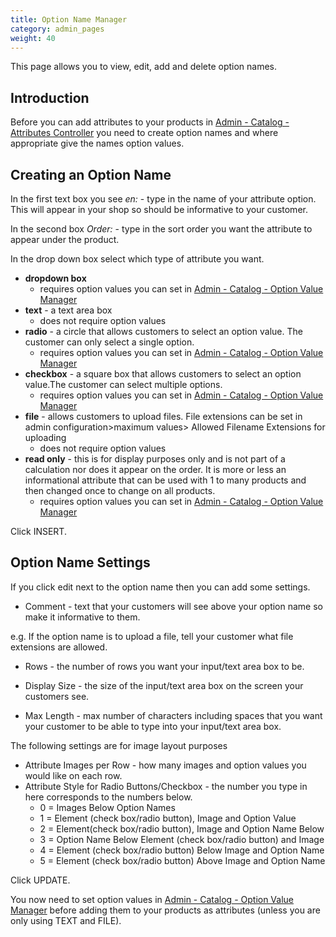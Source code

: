 ```yaml
---
title: Option Name Manager
category: admin_pages
weight: 40
---
```



This page allows you to view, edit, add and delete option names.

## <span class="mw-headline" id="Introduction">Introduction</span>


Before you can add attributes to your products in 
[Admin - Catalog - Attributes Controller](/user/admin_pages/catalog/attributes_controller/) you need to create option names and where appropriate give the names option values.


## <span class="mw-headline" id="Creating_an_Option_Name">Creating an Option Name</span>

In the first text box you see _en:_ - type in the name of your attribute option. This will appear in your shop so should be informative to your customer.

In the second box _Order:_ - type in the sort order you want the attribute to appear under the product.

In the drop down box select which type of attribute you want.

*   **dropdown box**
    *   requires option values you can set in [Admin - Catalog - Option Value Manager](/user/admin_pages/catalog/option_value_manager/)
*   **text** - a text area box
    *   does not require option values
*   **radio** - a circle that allows customers to select an option value. The customer can only select a single option.
    *   requires option values you can set in [Admin - Catalog - Option Value Manager](/user/admin_pages/catalog/option_value_manager/)
*   **checkbox** - a square box that allows customers to select an option value.The customer can select multiple options.
    *   requires option values you can set in [Admin - Catalog - Option Value Manager](/user/admin_pages/catalog/option_value_manager/)
*   **file** - allows customers to upload files. File extensions can be set in admin configuration>maximum values> Allowed Filename Extensions for uploading
    *   does not require option values
*   **read only** - this is for display purposes only and is not part of a calculation nor does it appear on the order. It is more or less an informational attribute that can be used with 1 to many products and then changed once to change on all products.
    *   requires option values you can set in [Admin - Catalog - Option Value Manager](/user/admin_pages/catalog/option_value_manager/)

Click INSERT.

## <span class="mw-headline" id="Option_Name_Settings">Option Name Settings</span>

If you click edit next to the option name then you can add some settings.

*   Comment - text that your customers will see above your option name so make it informative to them.

e.g. If the option name is to upload a file, tell your customer what file extensions are allowed.

*   Rows - the number of rows you want your input/text area box to be.

*   Display Size - the size of the input/text area box on the screen your customers see.

*   Max Length - max number of characters including spaces that you want your customer to be able to type into your input/text area box.

The following settings are for image layout purposes

*   Attribute Images per Row - how many images and option values you would like on each row.
*   Attribute Style for Radio Buttons/Checkbox - the number you type in here corresponds to the numbers below.
    *   0 = Images Below Option Names
    *   1 = Element (check box/radio button), Image and Option Value
    *   2 = Element(check box/radio button), Image and Option Name Below
    *   3 = Option Name Below Element (check box/radio button) and Image
    *   4 = Element (check box/radio button) Below Image and Option Name
    *   5 = Element (check box/radio button) Above Image and Option Name

Click UPDATE.

You now need to set option values in [Admin - Catalog - Option Value Manager](/user/admin_pages/catalog/option_value_manager/) before adding them to your products as attributes (unless you are only using TEXT and FILE).

